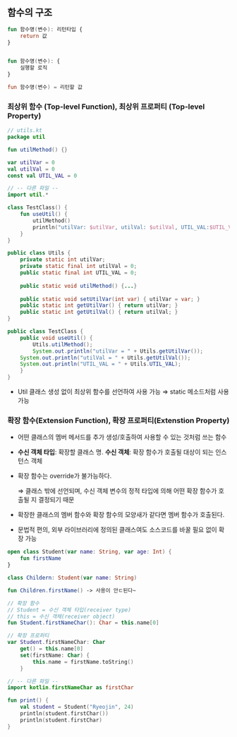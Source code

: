 ## 함수의 구조

```kotlin
fun 함수명(변수): 리턴타입 {
	return 값
}


fun 함수명(변수): {
	실행할 로직
}

fun 함수명(변수) = 리턴할 값
```

### 최상위 함수 (Top-level Function), 최상위 프로퍼티 (Top-level Property)

```kotlin
// utils.kt
package util

fun utilMethod() {}

var utilVar = 0
val utilVal = 0
const val UTIL_VAL = 0

// -- 다른 파일 --
import util.*

class TestClass() {
	fun useUtil() {
		utilMethod()
		println("utilVar: $utilVar, utilVal: $utilVal, UTIL_VAL:$UTIL_VAL")
	}
}
```

```java
public class Utils {
	private static int utilVar;
	private static final int utilVal = 0;
	public static final int UTIL_VAL = 0;
	
	public static void utilMethod() {...}
	
	public static void setUtilVar(int var) { utilVar = var; }
	public static int getUtilVar() { return utilVar; }
	public static int getUtilVal() { return utilVal; }
}

public class TestClass {
	public void useUtil() {
		Utils.utilMethod();
		System.out.println("utilVar = " + Utils.getUtilVar());
    System.out.println("utilVal = " + Utils.getUtilVal());
    System.out.println("UTIL_VAL = " + Utils.UTIL_VAL);
	}
}
```

- Util 클래스 생성 없이 최상위 함수를 선언하여 사용 가능 ⇒ static 메소드처럼 사용 가능

### 확장 함수(Extension Function), 확장 프로퍼티(Extenstion Property)

- 어떤 클래스의 멤버 메서드를 추가 생성/호출하여 사용할 수 있는 것처럼 쓰는 함수
- **수신 객체 타입**: 확장할 클래스 명. **수신 객체**: 확장 함수가 호출될 대상이 되는 인스턴스 객체
- 확장 함수는 override가 불가능하다.
    
    ⇒ 클래스 밖에 선언되며, 수신 객체 변수의 정적 타입에 의해 어떤 확장 함수가 호출될 지 결정되기 때문
    
- 확장한 클래스의 멤버 함수와 확장 함수의 모양새가 같다면 멤버 함수가 호출된다.
- 문법적 편의, 외부 라이브러리에 정의된 클래스여도 소스코드를 바꿀 필요 없이 확장 가능

```kotlin
open class Student(var name: String, var age: Int) {
	fun firstName
}

class Childern: Student(var name: String)

fun Children.firstName() -> 사용이 안ㄷ된다~

// 확장 함수
// Student = 수신 객체 타입(receiver type)
// this = 수신 객체(receiver object)
fun Student.firstNameChar(): Char = this.name[0]

// 확장 프로퍼티
var Student.firstNameChar: Char
    get() = this.name[0]
    set(firstName: Char) {
        this.name = firstName.toString()
    }

// -- 다른 파일 --
import kotlin.firstNameChar as firstChar

fun print() {
    val student = Student("Ryeojin", 24)
    println(student.firstChar())
    println(student.firstChar)
}
```
